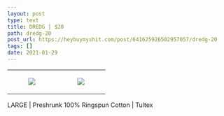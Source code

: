 ```yaml
---
layout: post
type: text
title: DREDG | $20
path: dredg-20
post_url: https://heybuymyshit.com/post/641625926502957057/dredg-20
tags: []
date: 2021-01-29
---
```




<table style="width:100%;"><tr><td style="vertical-align:top;">
      <figure class="tmblr-full" data-orig-height="2048" data-orig-width="1365" data-orig-src="https://concertshirts.netlify.app/shirts/0571/0571-01.jpg"><img src="https://64.media.tumblr.com/29691c0bef7709cdaec8033e9a8722dc/170d81d54f59a479-a9/s540x810/53a2874d1f24961a98a0b4d8ddc5d9d7298e1de2.jpg" data-orig-height="2048" data-orig-width="1365" data-orig-src="https://concertshirts.netlify.app/shirts/0571/0571-01.jpg"/></figure></td>
    <td style="vertical-align:top;">
      <figure class="tmblr-full" data-orig-height="2048" data-orig-width="1365" data-orig-src="https://concertshirts.netlify.app/shirts/0571/0571-02.jpg"><img src="https://64.media.tumblr.com/8ddeedd1bb12c9fe9b16cf0dcd582a2b/170d81d54f59a479-50/s540x810/bdd26057219bef02d0430a4f847d6d3412c39323.jpg" data-orig-height="2048" data-orig-width="1365" data-orig-src="https://concertshirts.netlify.app/shirts/0571/0571-02.jpg"/></figure></td>
  </tr></table><p>
  LARGE | Preshrunk 100% Ringspun Cotton | Tultex
</p>
